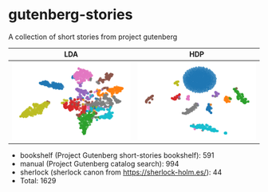 # gutenberg-stories

A collection of short stories from project gutenberg 

LDA        |  HDP
:-------------------------:|:-------------------------:
<img src="lda.png" alt-text="lda on stories">  | <img src="hdp.png" alt-text="hdp on stories">

- bookshelf (Project Gutenberg short-stories bookshelf): 591
- manual (Project Gutenberg catalog search): 994
- sherlock (sherlock canon from https://sherlock-holm.es/): 44
- Total: 1629
